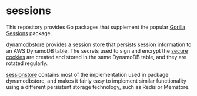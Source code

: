 # sessions

This repository provides Go packages that supplement the popular
[Gorilla Sessions](https://github.com/gorilla/sessions) package.

[dynamodbstore](https://godoc.org/github.com/jjeffery/sessions/dynamodbstore)
provides a session store that persists session information to an AWS
DynamoDB table. The secrets used to sign and encrypt the
[secure cookies](https://github.com/gorilla/securecookie) are created and
stored in the same DynamoDB table, and they are rotated regularly.

[sessionstore](https://godoc.org/github.com/jjeffery/sessions/sessionstore)
contains most of the implementation used in package dynamodbstore, and makes
it fairly easy to implement similar functionality using a different persistent
storage technology, such as Redis or Memstore.
